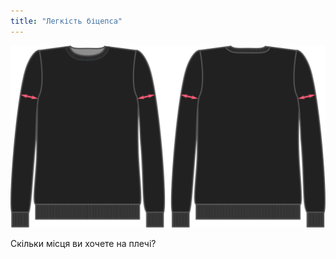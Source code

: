 ```yaml
---
title: "Легкість біцепса"
---
```


![Легкість біцепса](bicepsease.svg)

Скільки місця ви хочете на плечі?




